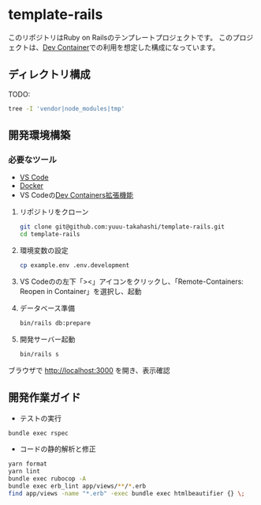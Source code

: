 # template-rails

このリポジトリはRuby on Railsのテンプレートプロジェクトです。
このプロジェクトは、[Dev Container](https://code.visualstudio.com/docs/devcontainers/containers)での利用を想定した構成になっています。

## ディレクトリ構成

TODO:

```bash
tree -I 'vendor|node_modules|tmp'
```

## 開発環境構築

### 必要なツール

- [VS Code](https://code.visualstudio.com/)
- [Docker](https://www.docker.com/ja-jp/)
- VS Codeの[Dev Containers拡張機能](https://marketplace.visualstudio.com/items?itemName=ms-vscode-remote.remote-containers)

1. リポジトリをクローン

   ```bash
   git clone git@github.com:yuuu-takahashi/template-rails.git
   cd template-rails
   ```

2. 環境変数の設定

   ```bash
   cp example.env .env.development
   ```

3. VS Codeのの左下「><」アイコンをクリックし、「Remote-Containers: Reopen in Container」を選択し、起動

4. データベース準備

   ```bash
   bin/rails db:prepare
   ```

5. 開発サーバー起動

   ```bash
   bin/rails s
   ```

ブラウザで <http://localhost:3000> を開き、表示確認

## 開発作業ガイド

- テストの実行

```bash
bundle exec rspec
```

- コードの静的解析と修正

```bash
yarn format
yarn lint
bundle exec rubocop -A
bundle exec erb_lint app/views/**/*.erb
find app/views -name "*.erb" -exec bundle exec htmlbeautifier {} \;
```
